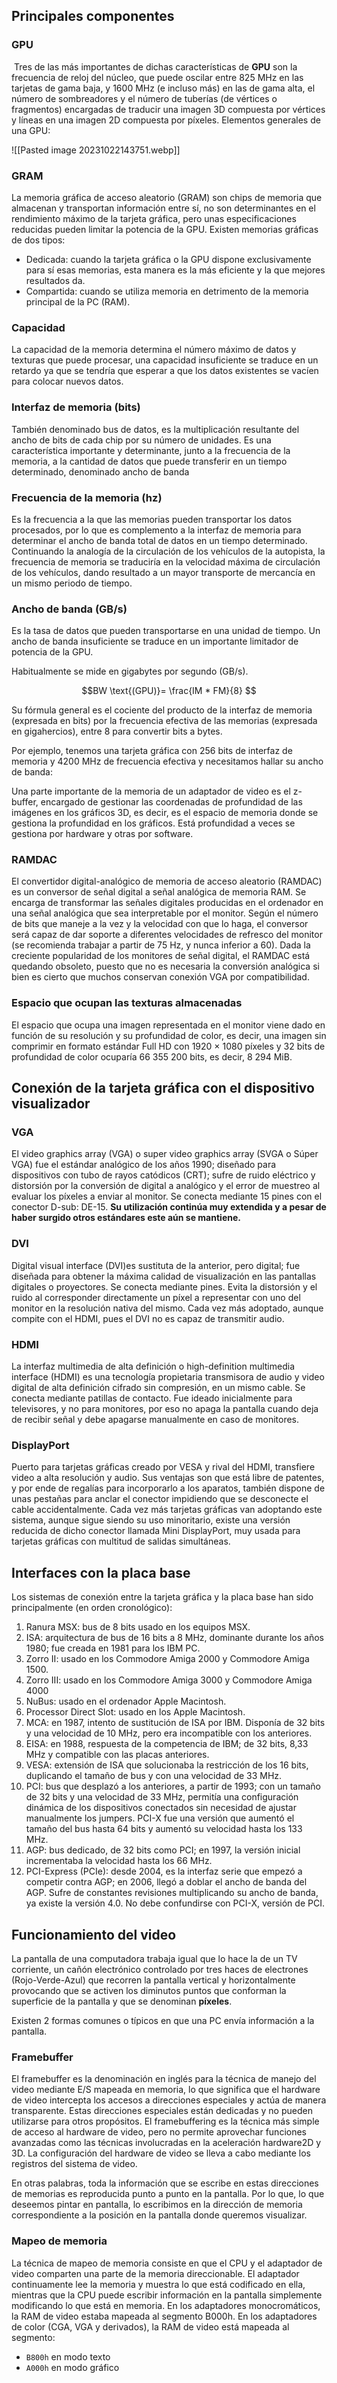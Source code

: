## Principales componentes

### GPU

 Tres de las más importantes de dichas características de **GPU** son la frecuencia de reloj del núcleo, que puede oscilar entre 825 MHz en las tarjetas de gama baja, y 1600 MHz (e incluso más) en las de gama alta, el número de sombreadores y el número de tuberías (de vértices o fragmentos) encargadas de traducir una imagen 3D compuesta por vértices y líneas en una imagen 2D compuesta por píxeles. Elementos generales de una GPU:

![[Pasted image 20231022143751.webp]]

### GRAM

La memoria gráfica de acceso aleatorio (GRAM) son chips de memoria que almacenan y transportan información entre sí, no son determinantes en el rendimiento máximo de la tarjeta gráfica, pero unas especificaciones reducidas pueden limitar la potencia de la GPU. Existen memorias gráficas de dos tipos:

- Dedicada: cuando la tarjeta gráfica o la GPU dispone exclusivamente para sí esas memorias, esta manera es la más eficiente y la que mejores resultados da.
- Compartida: cuando se utiliza memoria en detrimento de la memoria principal de la PC (RAM).


### Capacidad

La capacidad de la memoria determina el número máximo de datos y texturas que puede procesar, una capacidad insuficiente se traduce en un retardo ya que se tendría que esperar a que los datos existentes se vacíen para colocar nuevos datos.

### Interfaz de memoria (bits)

También denominado bus de datos, es la multiplicación resultante del ancho de bits de cada chip por su número de unidades. Es una característica importante y determinante, junto a la frecuencia de la memoria, a la cantidad de datos que puede transferir en un tiempo determinado, denominado ancho de banda

### Frecuencia de la memoria (hz)

Es la frecuencia a la que las memorias pueden transportar los datos procesados, por lo que es complemento a la interfaz de memoria para determinar el ancho de banda total de datos en un tiempo determinado. Continuando la analogía de la circulación de los vehículos de la autopista, la frecuencia de memoria se traduciría en la velocidad máxima de circulación de los vehículos, dando resultado a un mayor transporte de mercancía en un mismo periodo de tiempo. 

### Ancho de banda (GB/s)

Es la tasa de datos que pueden transportarse en una unidad de tiempo. Un ancho de banda insuficiente se traduce en un importante limitador de potencia de la GPU. 

Habitualmente se mide en gigabytes por segundo (GB/s).

$$BW \text{(GPU)}= \frac{IM * FM}{8} $$

Su fórmula general es el cociente del producto de la interfaz de memoria (expresada en bits) por la frecuencia efectiva de las memorias (expresada en gigahercios), entre 8 para convertir bits a bytes.

Por ejemplo, tenemos una tarjeta gráfica con 256 bits de interfaz de memoria y 4200 MHz de frecuencia efectiva y necesitamos hallar su ancho de banda:


Una parte importante de la memoria de un adaptador de video es el z-buffer, encargado de gestionar las coordenadas de profundidad de las imágenes en los gráficos 3D, es decir, es el espacio de memoria donde se gestiona la profundidad en los gráficos. Está profundidad a veces se gestiona por hardware y otras por software.


### RAMDAC

El convertidor digital-analógico de memoria de acceso aleatorio (RAMDAC) es un conversor de señal digital a señal analógica de memoria RAM. Se encarga de transformar las señales digitales producidas en el ordenador en una señal analógica que sea interpretable por el monitor. Según el número de bits que maneje a la vez y la velocidad con que lo haga, el conversor será capaz de dar soporte a diferentes velocidades de refresco del monitor (se recomienda trabajar a partir de 75 Hz, y nunca inferior a 60). Dada la creciente popularidad de los monitores de señal digital, el RAMDAC está quedando obsoleto, puesto que no es necesaria la conversión analógica si bien es cierto que muchos conservan conexión VGA por compatibilidad.

### Espacio que ocupan las texturas almacenadas

El espacio que ocupa una imagen representada en el monitor viene dado en función de su resolución y su profundidad de color, es decir, una imagen sin comprimir en formato estándar Full HD con 1920 × 1080 píxeles y 32 bits de profundidad de color ocuparía 66 355 200 bits, es decir, 8 294 MiB.


## Conexión de la tarjeta gráfica con el dispositivo visualizador

### VGA

El video graphics array (VGA) o super video graphics array (SVGA o Súper VGA) fue el estándar analógico de los años 1990; diseñado para dispositivos con tubo de rayos catódicos (CRT); sufre de ruido eléctrico y distorsión por la conversión de digital a analógico y el error de muestreo al evaluar los píxeles a enviar al monitor. Se conecta mediante 15 pines con el conector D-sub: DE-15. **Su utilización continúa muy extendida y a pesar de haber surgido otros estándares este aún se mantiene.**

### DVI

Digital visual interface (DVI)es sustituta de la anterior, pero digital; fue diseñada para obtener la máxima calidad de visualización en las pantallas digitales o proyectores. Se conecta mediante pines. Evita la distorsión y el ruido al corresponder directamente un píxel a representar con uno del monitor en la resolución nativa del mismo. Cada vez más adoptado, aunque compite con el HDMI, pues el DVI no es capaz de transmitir audio.

### HDMI

La interfaz multimedia de alta definición o high-definition multimedia interface (HDMI) es una tecnología propietaria transmisora de audio y video digital de alta definición cifrado sin compresión, en un mismo cable. Se conecta mediante patillas de contacto. Fue ideado inicialmente para televisores, y no para monitores, por eso no apaga la pantalla cuando deja de recibir señal y debe apagarse manualmente en caso de monitores.

### DisplayPort

Puerto para tarjetas gráficas creado por VESA y rival del HDMI, transfiere video a alta resolución y audio. Sus ventajas son que está libre de patentes, y por ende de regalías para incorporarlo a los aparatos, también dispone de unas pestañas para anclar el conector impidiendo que se desconecte el cable accidentalmente. Cada vez más tarjetas gráficas van adoptando este sistema, aunque sigue siendo su uso minoritario, existe una versión reducida de dicho conector llamada Mini DisplayPort, muy usada para tarjetas gráficas con multitud de salidas simultáneas.

## **Interfaces con la placa base**

Los sistemas de conexión entre la tarjeta gráfica y la placa base han sido principalmente (en orden cronológico):

1. Ranura MSX: bus de 8 bits usado en los equipos MSX.
2. ISA: arquitectura de bus de 16 bits a 8 MHz, dominante durante los años 1980; fue creada en 1981 para los IBM PC.
3. Zorro II: usado en los Commodore Amiga 2000 y Commodore Amiga 1500.
4. Zorro III: usado en los Commodore Amiga 3000 y Commodore Amiga 4000
5. NuBus: usado en el ordenador Apple Macintosh.
6. Processor Direct Slot: usado en los Apple Macintosh.
7. MCA: en 1987, intento de sustitución de ISA por IBM. Disponía de 32 bits y una velocidad de 10 MHz, pero era incompatible con los anteriores.
8. EISA: en 1988, respuesta de la competencia de IBM; de 32 bits, 8,33 MHz y compatible con las placas anteriores.
9. VESA: extensión de ISA que solucionaba la restricción de los 16 bits, duplicando el tamaño de bus y con una velocidad de 33 MHz.
10. PCI: bus que desplazó a los anteriores, a partir de 1993; con un tamaño de 32 bits y una velocidad de 33 MHz, permitía una configuración dinámica de los dispositivos conectados sin necesidad de ajustar manualmente los jumpers. PCI-X fue una versión que aumentó el tamaño del bus hasta 64 bits y aumentó su velocidad hasta los 133 MHz.
11. AGP: bus dedicado, de 32 bits como PCI; en 1997, la versión inicial incrementaba la velocidad hasta los 66 MHz.
12. PCI-Express (PCIe): desde 2004, es la interfaz serie que empezó a competir contra AGP; en 2006, llegó a doblar el ancho de banda del AGP. Sufre de constantes revisiones multiplicando su ancho de banda, ya existe la versión 4.0. No debe confundirse con PCI-X, versión de PCI.


## Funcionamiento del video

La pantalla de una computadora trabaja igual que lo hace la de un TV corriente, un cañón electrónico controlado por tres haces de electrones (Rojo-Verde-Azul) que recorren la pantalla vertical y horizontalmente provocando que se activen los diminutos puntos que conforman la superficie de la pantalla y que se denominan **píxeles**.

Existen 2 formas comunes o típicos en que una PC envía información a la pantalla. 

### **Framebuffer**

El framebuffer es la denominación en inglés para la técnica de manejo del video mediante E/S mapeada en memoria, lo que significa que el hardware de video intercepta los accesos a direcciones especiales y actúa de manera transparente. Estas direcciones especiales están dedicadas y no pueden utilizarse para otros propósitos. El framebuffering es la técnica más simple de acceso al hardware de video, pero no permite aprovechar funciones avanzadas como las técnicas involucradas en la aceleración hardware2D y 3D. La configuración del hardware de video se lleva a cabo mediante los registros del sistema de video.

En otras palabras, toda la información que se escribe en estas direcciones de memorias es reproducida punto a punto en la pantalla. Por lo que, lo que deseemos pintar en pantalla, lo escribimos en la dirección de memoria correspondiente a la posición en la pantalla donde queremos visualizar.

### **Mapeo de memoria**

La técnica de mapeo de memoria consiste en que el CPU y el adaptador de video comparten una parte de la memoria direccionable. El adaptador continuamente lee la memoria y muestra lo que está codificado en ella, mientras que la CPU puede escribir información en la pantalla simplemente modificando lo que está en memoria. En los adaptadores monocromáticos, la RAM de video estaba mapeada al segmento B000h. En los adaptadores de color (CGA, VGA y derivados), la RAM de video está mapeada al segmento:

- `B800h` en modo texto
- `A000h` en modo gráfico

